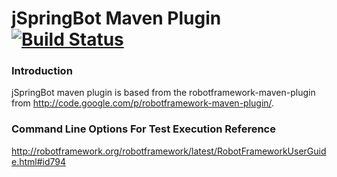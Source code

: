 jSpringBot Maven Plugin [![Build Status](https://buildhive.cloudbees.com/job/jspringbot/job/jspringbot-maven-plugin/badge/icon)](https://buildhive.cloudbees.com/job/jspringbot/job/jspringbot-maven-plugin/)
=======================

### Introduction

jSpringBot maven plugin is based from the robotframework-maven-plugin from http://code.google.com/p/robotframework-maven-plugin/.

### Command Line Options For Test Execution Reference

http://robotframework.org/robotframework/latest/RobotFrameworkUserGuide.html#id794